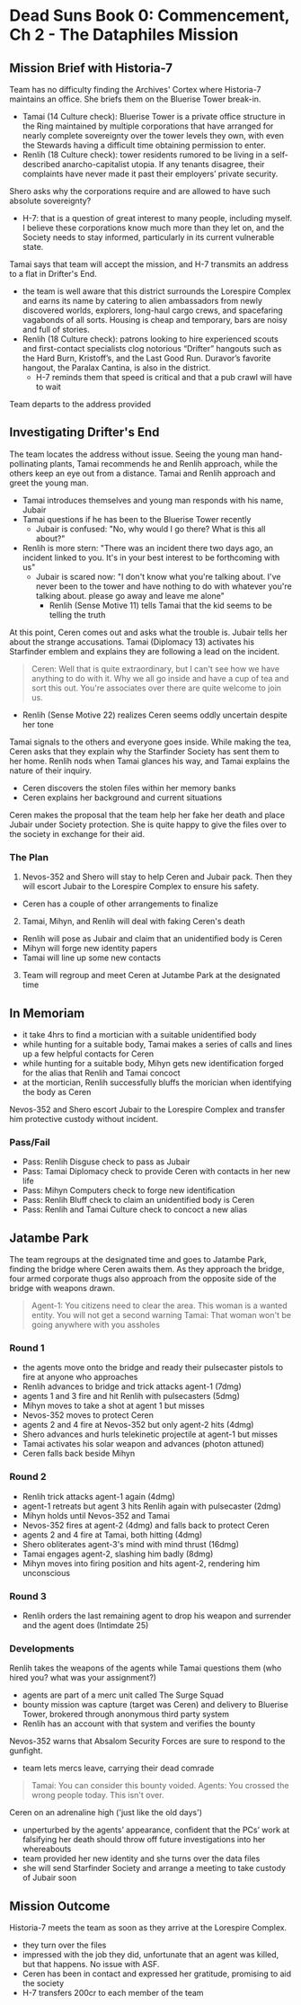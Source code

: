 # Dead Suns Book 0: Commencement, Ch 2 - The Dataphiles Mission

## Mission Brief with Historia-7

Team has no difficulty finding the Archives' Cortex where Historia-7 maintains an office. She briefs them on the Bluerise Tower break-in.
- Tamai (14 Culture check): Bluerise Tower is a private office structure in the Ring maintained by multiple corporations that have arranged for nearly complete sovereignty over the tower levels they own, with even the Stewards having a difficult time obtaining permission to enter.
- Renlih (18 Culture check): tower residents rumored to be living in a self-described anarcho-capitalist utopia. If any tenants disagree, their complaints have never made it past their employers’ private security.

Shero asks why the corporations require and are allowed to have such absolute sovereignty?
- H-7: that is a question of great interest to many people, including myself. I believe these corporations know much more than they let on, and the Society needs to stay informed, particularly in its current vulnerable state.

Tamai says that team will accept the mission, and H-7 transmits an address to a flat in Drifter's End.
- the team is well aware that this district surrounds the Lorespire Complex and earns its name by catering to alien ambassadors from newly discovered worlds, explorers, long-haul cargo crews, and spacefaring vagabonds of all sorts. Housing is cheap and temporary, bars are noisy and full of stories.
- Renlih (18 Culture check): patrons looking to hire experienced scouts and first-contact specialists clog notorious “Drifter” hangouts such as the Hard Burn, Kristoff’s, and the Last Good Run. Duravor’s favorite hangout, the Paralax Cantina, is also in the district.
  - H-7 reminds them that speed is critical and that a pub crawl will have to wait

Team departs to the address provided

## Investigating Drifter's End

The team locates the address without issue. Seeing the young man hand-pollinating plants, Tamai recommends he and Renlih approach, while the others keep an eye out from a distance. Tamai and Renlih approach and greet the young man.
- Tamai introduces themselves and young man responds with his name, Jubair
- Tamai questions if he has been to the Bluerise Tower recently
  - Jubair is confused: "No, why would I go there? What is this all about?"
- Renlih is more stern: "There was an incident there two days ago, an incident linked to you. It's in your best interest to be forthcoming with us"
  - Jubair is scared now: "I don't know what you're talking about. I've never been to the tower and have nothing to do with whatever you're talking about. please go away and leave me alone"
    - Renlih (Sense Motive 11) tells Tamai that the kid seems to be telling the truth

At this point, Ceren comes out and asks what the trouble is. Jubair tells her about the strange accusations. Tamai (Diplomacy 13) activates his Starfinder emblem and explains they are following a lead on the incident.
> Ceren: Well that is quite extraordinary, but I can't see how we have anything to do with it. Why we all go inside and have a cup of tea and sort this out. You're associates over there are quite welcome to join us.

 - Renlih (Sense Motive 22) realizes Ceren seems oddly uncertain despite her tone

 Tamai signals to the others and everyone goes inside. While making the tea, Ceren asks that they explain why the Starfinder Society has sent them to her home. Renlih nods when Tamai glances his way, and Tamai explains the nature of their inquiry.
 - Ceren discovers the stolen files within her memory banks
 - Ceren explains her background and current situations

Ceren makes the proposal that the team help her fake her death and place Jubair under Society protection. She is quite happy to give the files over to the society in exchange for their aid.

### The Plan

1. Nevos-352 and Shero will stay to help Ceren and Jubair pack. Then they will escort Jubair to the Lorespire Complex to ensure his safety.
  - Ceren has a couple of other arrangements to finalize
2. Tamai, Mihyn, and Renlih will deal with faking Ceren's death
  - Renlih will pose as Jubair and claim that an unidentified body is Ceren
  - Mihyn will forge new identity papers
  - Tamai will line up some new contacts
3. Team will regroup and meet Ceren at Jutambe Park at the designated time

## In Memoriam

- it take 4hrs to find a mortician with a suitable unidentified body
- while hunting for a suitable body, Tamai makes a series of calls and lines up a few helpful contacts for Ceren
- while hunting for a suitable body, Mihyn gets new identification forged for the alias that Renlih and Tamai concoct
- at the mortician, Renlih successfully bluffs the morician when identifying the body as Ceren

Nevos-352 and Shero escort Jubair to the Lorespire Complex and transfer him protective custody without incident.

### Pass/Fail
- Pass: Renlih Disguse check to pass as Jubair
- Pass: Tamai Diplomacy check to provide Ceren with contacts in her new life
- Pass: Mihyn Computers check to forge new identification
- Pass: Renlih Bluff check to claim an unidentified body is Ceren
- Pass: Renlih and Tamai Culture check to concoct a new alias

## Jatambe Park

The team regroups at the designated time and goes to Jatambe Park, finding the bridge where Ceren awaits them. As they approach the bridge, four armed corporate thugs also approach from the opposite side of the bridge with weapons drawn.
> Agent-1: You citizens need to clear the area. This woman is a wanted entity. You will not get a second warning
> Tamai: That woman won't be going anywhere with you assholes

### Round 1
- the agents move onto the bridge and ready their pulsecaster pistols to fire at anyone who approaches
- Renlih advances to bridge and trick attacks agent-1 (7dmg)
- agents 1 and 3 fire and hit Renlih with pulsecasters (5dmg)
- Mihyn moves to take a shot at agent 1 but misses
- Nevos-352 moves to protect Ceren
- agents 2 and 4 fire at Nevos-352 but only agent-2 hits (4dmg)
- Shero advances and hurls telekinetic projectile at agent-1 but misses
- Tamai activates his solar weapon and advances (photon attuned)
- Ceren falls back beside Mihyn

### Round 2
- Renlih trick attacks agent-1 again (4dmg)
- agent-1 retreats but agent 3 hits Renlih again with pulsecaster (2dmg)
- Mihyn holds until Nevos-352 and Tamai
- Nevos-352 fires at agent-2 (4dmg) and falls back to protect Ceren
- agents 2 and 4 fire at Tamai, both hitting (4dmg)
- Shero obliterates agent-3's mind with mind thrust (16dmg)
- Tamai engages agent-2, slashing him badly (8dmg)
- Mihyn moves into firing position and hits agent-2, rendering him unconscious

### Round 3
- Renlih orders the last remaining agent to drop his weapon and surrender and the agent does (Intimdate 25)

### Developments
Renlih takes the weapons of the agents while Tamai questions them (who hired you? what was your assignment?)
- agents are part of a merc unit called The Surge Squad
- bounty mission was capture (target was Ceren) and delivery to Bluerise Tower, brokered through anonymous third party system
- Renlih has an account with that system and verifies the bounty

Nevos-352 warns that Absalom Security Forces are sure to respond to the gunfight.
- team lets mercs leave, carrying their dead comrade
> Tamai: You can consider this bounty voided.
> Agents: You crossed the wrong people today. This isn't over.

Ceren on an adrenaline high ('just like the old days')
- unperturbed by the agents’ appearance, confident that the PCs’ work at falsifying her death should throw off future investigations into her whereabouts
- team provided her new identity and she turns over the data files
- she will send Starfinder Society and arrange a meeting to take custody of Jubair soon

## Mission Outcome

Historia-7 meets the team as soon as they arrive at the Lorespire Complex.
- they turn over the files
- impressed with the job they did, unfortunate that an agent was killed, but that happens. No issue with ASF.
- Ceren has been in contact and expressed her gratitude, promising to aid the society
- H-7 transfers 200cr to each member of the team
